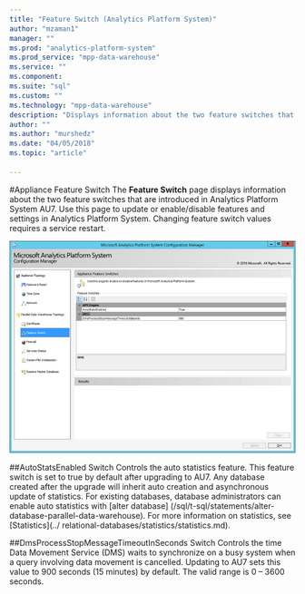 ```yaml
---
title: "Feature Switch (Analytics Platform System)"
author: "mzaman1" 
manager: ""	  
ms.prod: "analytics-platform-system"
ms.prod_service: "mpp-data-warehouse"
ms.service: ""
ms.component:
ms.suite: "sql"
ms.custom: ""
ms.technology: "mpp-data-warehouse"
description: "Displays information about the two feature switches that are introduced in Analytics Platform System AU7."
author: "" 
ms.author: "murshedz"
ms.date: "04/05/2018"
ms.topic: "article"

---
```


#Appliance Feature Switch
The **Feature Switch** page displays information about the two feature switches that are introduced in Analytics Platform System AU7. Use this page to update or enable/disable features and settings in Analytics Platform System. Changing feature switch values requires a service restart.

![DWConig Appliance Feature Switch](media/feature-switch/SQL_Server_PDW_DWConfig_feature_switch.png "DWConig Appliance Feature Switch") 

##AutoStatsEnabled Switch
Controls the auto statistics feature. This feature switch is set to true by default after upgrading to AU7. Any database created after the upgrade will inherit auto creation and asynchronous update of statistics. For existing databases, database administrators can enable auto statistics with [alter database] (/sql/t-sql/statements/alter-database-parallel-data-warehouse). For more information on statistics, see [Statistics](../ relational-databases/statistics/statistics.md).

##DmsProcessStopMessageTimeoutInSeconds Switch
Controls the time Data Movement Service (DMS) waits to synchronize on a busy system when a query involving data movement is cancelled. Updating to AU7 sets this value to 900 seconds (15 minutes) by default. The valid range is 0 – 3600 seconds.
